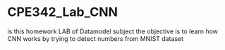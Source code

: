 # CPE342_Lab_CNN
is this homework LAB of Datamodel subject
the objective is to learn how CNN works
by trying to detect numbers from MNIST dataset
